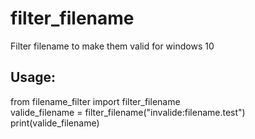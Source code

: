 # filter_filename
Filter filename to make them valid for windows 10
## Usage:
from filename_filter import filter_filename  
valide_filename = filter_filename("invalide:filename.test")  
print(valide_filename)